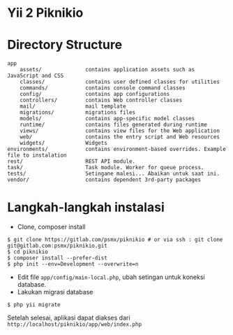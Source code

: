 Yii 2 Piknikio
===============
# Directory Structure
```
app
    assets/              contains application assets such as JavaScript and CSS
    classes/             contains user defined classes for utilities
    commands/            contains console command classes
    config/              contains app configurations
    controllers/         contains Web controller classes
    mail/                mail template
    migrations/          migrations files
    models/              contains app-specific model classes
    runtime/             contains files generated during runtime
    views/               contains view files for the Web application
    web/                 contains the entry script and Web resources
    widgets/             Widgets
environments/            contains environment-based overrides. Example file to instalation
rest/                    REST API module.
task/                    Task module. Worker for queue process.
tests/                   Setingane malesi... Abaikan untuk saat ini.
vendor/                  contains dependent 3rd-party packages
```

# Langkah-langkah instalasi

* Clone, composer install
```
$ git clone https://gitlab.com/psmx/piknikio # or via ssh : git clone git@gitlab.com:psmx/piknikio.git 
$ cd piknikio
$ composer install --prefer-dist
$ php init --env=Development --overwrite=n
```

* Edit file `app/config/main-local.php`, ubah setingan untuk koneksi database.
* Lakukan migrasi database
```
$ php yii migrate
```

Setelah selesai, aplikasi dapat diakses dari `http://localhost/piknikio/app/web/index.php`

